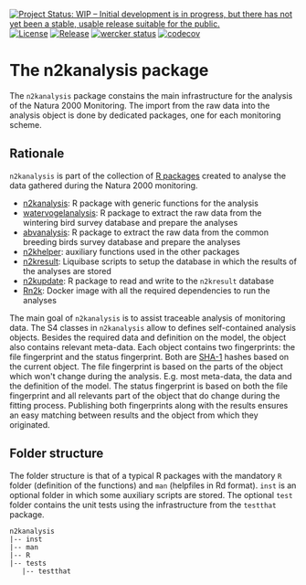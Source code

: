 [![Project Status: WIP – Initial development is in progress, but there has not yet been a stable, usable release suitable for the public.](http://www.repostatus.org/badges/latest/wip.svg)](http://www.repostatus.org/#wip)
[![License](http://img.shields.io/badge/license-GPL--3-blue.svg?style=flat)](http://www.gnu.org/licenses/gpl-3.0.html)
[![Release](https://img.shields.io/github/release/qubyte/rubidium.svg)](https://github.com/inbo/n2kanalysis/releases)
[![wercker status](https://app.wercker.com/status/0dc9e0e76caa7b834a0ac6fa9c3ce908/s/master "wercker status")](https://app.wercker.com/project/bykey/0dc9e0e76caa7b834a0ac6fa9c3ce908)
[![codecov](https://codecov.io/gh/inbo/n2kanalysis/branch/master/graph/badge.svg)](https://codecov.io/gh/inbo/n2kanalysis)

# The n2kanalysis package

The `n2kanalysis` package constains the main infrastructure for the analysis of the Natura 2000 Monitoring. The import from the raw data into the analysis object is done by dedicated packages, one for each monitoring scheme.

## Rationale

`n2kanalysis` is part of the collection of [R packages](https://github.com/search?q=topic%3Anatura2000+org%3Ainbo&type=Repositories) created to analyse the data gathered during the Natura 2000 monitoring.

- [n2kanalysis](https://github.com/inbo/n2kanalysis): R package with generic functions for the analysis
- [watervogelanalysis](https://github.com/inbo/watervogelanalysis): R package to extract the raw data from the wintering bird survey database and prepare the analyses
- [abvanalysis](https://github.com/inbo/abvanalysis): R package to extract the raw data from the common breeding birds survey database and prepare the analyses
- [n2khelper](https://github.com/inbo/n2khelper): auxiliary functions used in the other packages
- [n2kresult](https://github.com/inbo/n2kresult): Liquibase scripts to setup the database in which the results of the analyses are stored
- [n2kupdate](https://github.com/inbo/n2kupdate): R package to read and write to the `n2kresult` database
- [Rn2k](https://github.com/inbo/Rn2k): Docker image with all the required dependencies to run the analyses

The main goal of `n2kanalysis` is to assist traceable analysis of monitoring data. The S4 classes in `n2kanalysis` allow to defines self-contained analysis objects. Besides the required data and definition on the model, the object also contains relevant meta-data. Each object contains two fingerprints: the file fingerprint and the status fingerprint. Both are [SHA-1](https://en.wikipedia.org/wiki/SHA-1) hashes based on the current object. The file fingerprint is based on the parts of the object which won't change during the analysis. E.g. most meta-data, the data and the definition of the model. The status fingerprint is based on both the file fingerprint and all relevants part of the object that do change during the fitting process. Publishing both fingerprints along with the results ensures an easy matching between results and the object from which they originated.

## Folder structure

The folder structure is that of a typical R packages with the mandatory `R` folder (definition of the functions) and `man` (helpfiles in Rd format). `inst` is an optional folder in which some auxiliary scripts are stored. The optional `test` folder contains the unit tests using the infrastructure from the `testthat` package.

```
n2kanalysis
|-- inst
|-- man
|-- R
|-- tests
   |-- testthat
```
